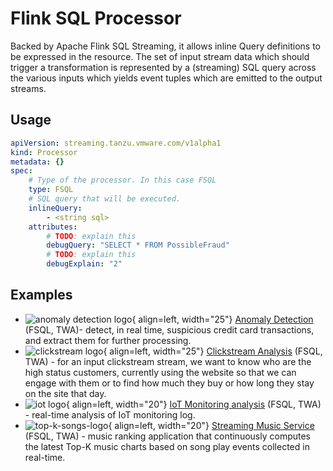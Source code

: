 # Flink SQL Processor

Backed by Apache Flink SQL Streaming, it allows inline Query definitions to be expressed in the resource. The set of input stream data which should trigger a transformation is represented by a (streaming) SQL query across the various inputs which yields event tuples which are emitted to the output streams.

## Usage

```yaml
apiVersion: streaming.tanzu.vmware.com/v1alpha1
kind: Processor
metadata: {}
spec:
    # Type of the processor. In this case FSQL
    type: FSQL
    # SQL query that will be executed.
    inlineQuery:
        - <string sql>
    attributes:
        # TODO: explain this
        debugQuery: "SELECT * FROM PossibleFraud"
        # TODO: explain this
        debugExplain: "2"
```

## Examples

- ![anomaly detection logo](../../../samples/anomaly-detection/anomaly-detection-logo.png){ align=left, width="25"} [Anomaly Detection](../../../samples/anomaly-detection/anomaly-detection.md) (FSQL, TWA)- detect, in real time, suspicious credit card transactions, and extract them for further processing.
- ![clickstream logo](../../../samples/clickstream/clickstream-logo.png){ align=left, width="25"} [Clickstream Analysis](../../../samples/clickstream/clickstream.md) (FSQL, TWA) -   for an input clickstream stream, we want to know who are the high status customers, currently using the website so that we can engage with them or to find how much they buy or how long they stay on the site that day.
- ![iot logo](../../../samples/iot-monitoring/iot-logo.png){ align=left, width="20"} [IoT Monitoring analysis](../../../samples/iot-monitoring/iot-monitoring.md) (FSQL, TWA) - real-time analysis of IoT monitoring log.
- ![top-k-songs-logo](../../../samples/top-k-songs/top-k-songs-logo.png){ align=left, width="20"} [Streaming Music Service](../../../samples/top-k-songs/top-k-songs.md) (FSQL, TWA) - music ranking application that continuously computes the latest Top-K music charts based on song play events collected in real-time.